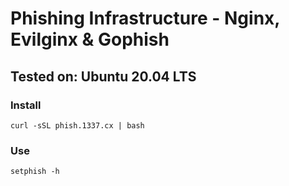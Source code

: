 # Phishing Infrastructure - Nginx, Evilginx & Gophish

## Tested on: Ubuntu 20.04 LTS

### Install
`curl -sSL phish.1337.cx | bash`

### Use
`setphish -h`
